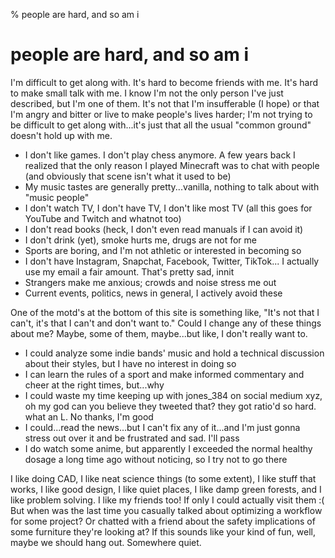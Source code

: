 % people are hard, and so am i

# people are hard, and so am i

I'm difficult to get along with. It's hard to become friends with me. It's hard to make small talk with me. I know I'm not the only person I've just described, but I'm one of them. It's not that I'm insufferable (I hope) or that I'm angry and bitter or live to make people's lives harder; I'm not trying to be difficult to get along with...it's just that all the usual "common ground" doesn't hold up with me.

- I don't like games. I don't play chess anymore. A few years back I realized that the only reason I played Minecraft was to chat with people (and obviously that scene isn't what it used to be)
- My music tastes are generally pretty...vanilla, nothing to talk about with "music people"
- I don't watch TV, I don't have TV, I don't like most TV (all this goes for YouTube and Twitch and whatnot too)
- I don't read books (heck, I don't even read manuals if I can avoid it)
- I don't drink (yet), smoke hurts me, drugs are not for me
- Sports are boring, and I'm not athletic or interested in becoming so
- I don't have Instagram, Snapchat, Facebook, Twitter, TikTok... I actually use my email a fair amount. That's pretty sad, innit
- Strangers make me anxious; crowds and noise stress me out
- Current events, politics, news in general, I actively avoid these

One of the motd's at the bottom of this site is something like, "It's not that I can't, it's that I can't and don't want to." Could I change any of these things about me? Maybe, some of them, maybe...but like, I don't really want to.

- I could analyze some indie bands' music and hold a technical discussion about their styles, but I have no interest in doing so
- I can learn the rules of a sport and make informed commentary and cheer at the right times, but...why
- I could waste my time keeping up with jones_384 on social medium xyz, oh my god can you believe they tweeted that? they got ratio'd so hard. what an L. No thanks, I'm good
- I could...read the news...but I can't fix any of it...and I'm just gonna stress out over it and be frustrated and sad. I'll pass
- I do watch some anime, but apparently I exceeded the normal healthy dosage a long time ago without noticing, so I try not to go there

I like doing CAD, I like neat science things (to some extent), I like stuff that works, I like good design, I like quiet places, I like damp green forests, and I like problem solving. I like my friends too! If only I could actually visit them :( But when was the last time you casually talked about optimizing a workflow for some project? Or chatted with a friend about the safety implications of some furniture they're looking at? If this sounds like your kind of fun, well, maybe we should hang out. Somewhere quiet.